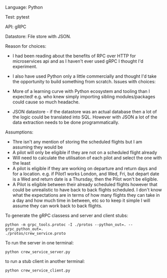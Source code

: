 Language:
Python

Test:
pytest

API:
gRPC

Datastore:
File store with JSON.

Reason for choices:
* I had been reading about the benefits of RPC over HTTP for microservices api and
  as I haven't ever used gRPC I thought I'd experiment.

* I also have used Python only a little commercially and thought I'd take the opportunity
  to build something from scratch.
  Issues with choices:

* More of a learning curve with Python ecosystem and tooling than I expected! e.g. who knew
  simply importing sibling modules/packages could cause so much headache.
* JSON datastore - if the datastore was an actual database then a lot of the logic could be
  translated into SQL. However with JSON a lot of the data extraction needs to be done
  programmatically.

Assumptions:
* Thre isn't any mention of storing the scheduled flights but I am assuming they would be
* A pilot will only be eligible if they are not on a scheduled flight already
* Will need to calculate the utilisation of each pilot and select the one with the least
* A pilot is eligible if they are working on departure and return days and for a location.
  e.g. if Pilot1 works London, and Wed, Fri, but depart date is a Wed and return date is a
       Thursday, then the Pilot won't be eligible.
* A Pilot is eligible between their already scheduled flights however that could be
  unrealistic to have back to back flights scheduled.  I don't know what the expectations
  are in terms of how many flights they can take in a day and how much time in between, etc
  so to keep it simple I will assume they can work back to back flights.

To generate the gRPC classess and server and client stubs:

```
python -m grpc_tools.protoc -I ./protos --python_out=. --grpc_python_out=.
./protos/crew_service.proto
```

To run the server in one terminal:

```
python crew_service_server.py
```

to run a stub client in another terminal:

```
python crew_service_client.py
```
